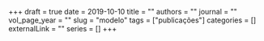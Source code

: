+++ 
draft = true
date = 2019-10-10
title = ""
authors = ""
journal = ""
vol_page_year = ""
slug = "modelo" 
tags = ["publicações"]
categories = []
externalLink = ""
series = []
+++

[]()
